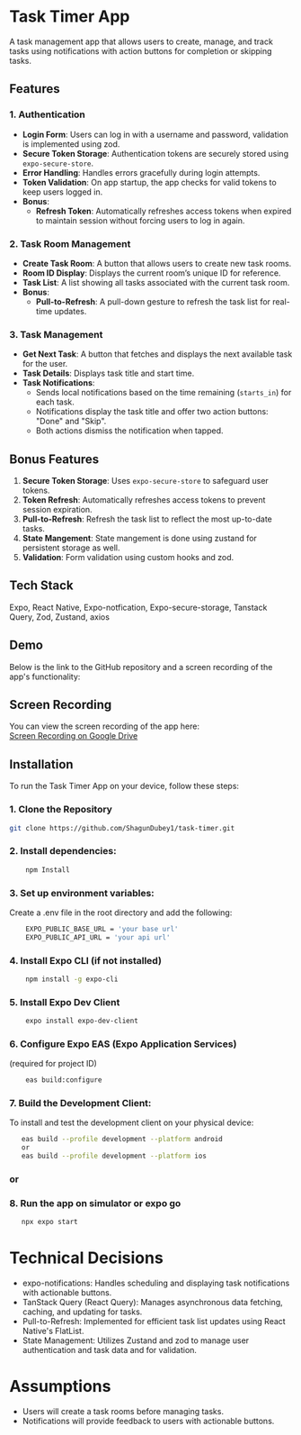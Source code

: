 
# Task Timer App

A task management app that allows users to create, manage, and track tasks using notifications with action buttons for completion or skipping tasks.


## Features

### 1. **Authentication**
- **Login Form**: Users can log in with a username and password, validation is implemented using zod.
- **Secure Token Storage**: Authentication tokens are securely stored using `expo-secure-store`.
- **Error Handling**: Handles errors gracefully during login attempts.
- **Token Validation**: On app startup, the app checks for valid tokens to keep users logged in.
- **Bonus**: 
    - **Refresh Token**: Automatically refreshes access tokens when expired to maintain session without forcing users to log in again.
   

### 2. **Task Room Management**
- **Create Task Room**: A button that allows users to create new task rooms.
- **Room ID Display**: Displays the current room’s unique ID for reference.
- **Task List**: A list showing all tasks associated with the current task room.
- **Bonus**: 
    - **Pull-to-Refresh**: A pull-down gesture to refresh the task list for real-time updates.

### 3. **Task Management**
- **Get Next Task**: A button that fetches and displays the next available task for the user.
- **Task Details**: Displays task title and start time.
- **Task Notifications**:
    - Sends local notifications based on the time remaining (`starts_in`) for each task.
    - Notifications display the task title and offer two action buttons: "Done" and "Skip".
    - Both actions dismiss the notification when tapped.

## Bonus Features
1. **Secure Token Storage**: Uses `expo-secure-store` to safeguard user tokens.
2. **Token Refresh**: Automatically refreshes access tokens to prevent session expiration.
3. **Pull-to-Refresh**: Refresh the task list to reflect the most up-to-date tasks.
4. **State Mangement**: State mangement is done using zustand for persistent storage as well.
5. **Validation**: Form validation using custom hooks and zod.

## Tech Stack

Expo, React Native, Expo-notfication, Expo-secure-storage, Tanstack Query, Zod, Zustand, axios

## Demo
Below is the link to the GitHub repository and a screen recording of the app's functionality:

## Screen Recording
You can view the screen recording of the app here:  
[Screen Recording on Google Drive](https://drive.google.com/file/d/1tPeZe0Ju5sj6u7x59Y3BwggG4rqevMVM/view?usp=sharing)

## Installation

To run the Task Timer App on your device, follow these steps:

### 1. Clone the Repository
```bash
git clone https://github.com/ShagunDubey1/task-timer.git
```

    
### 2. Install dependencies:

```bash
    npm Install
```

### 3. Set up environment variables:

Create a .env file in the root directory and add the following:

```bash
    EXPO_PUBLIC_BASE_URL = 'your base url'
    EXPO_PUBLIC_API_URL = 'your api url'
```

### 4. Install Expo CLI (if not installed)

```bash
    npm install -g expo-cli
```

### 5. Install Expo Dev Client

```bash
    expo install expo-dev-client
```


### 6. Configure Expo EAS (Expo Application Services)
(required for project ID)

```bash
    eas build:configure
```

### 7. Build the Development Client:
To install and test the development client on your physical device:

```bash
   eas build --profile development --platform android
   or
   eas build --profile development --platform ios
```
### or

### 8. Run the app on simulator or expo go

```bash
   npx expo start
```

# Technical Decisions
- expo-notifications: Handles scheduling and displaying task notifications with actionable buttons.
- TanStack Query (React Query): Manages asynchronous data fetching, caching, and updating for tasks.
- Pull-to-Refresh: Implemented for efficient task list updates using React Native's FlatList.
- State Management: Utilizes Zustand and zod to manage user authentication and task data and for validation.

# Assumptions
- Users will create a task rooms before managing tasks.
- Notifications will provide feedback to users with actionable buttons.
